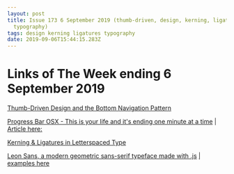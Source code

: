 ```yaml
---
layout: post
title: Issue 173 6 September 2019 (thumb-driven, design, kerning, ligatures,
  typography)
tags: design kerning ligatures typography
date: 2019-09-06T15:44:15.283Z
---
```

# Links of The Week ending 6 September 2019

<a href="https://www.smashingmagazine.com/2019/08/bottom-navigation-pattern-mobile-web-pages/" title="Thumb-Driven Design and the Bottom Navigation Pattern" alt="Thumb-Driven Design and the Bottom Navigation Pattern" target="_blank">Thumb-Driven Design and the Bottom Navigation Pattern</a>

<a href="https://www.progressbarosx.com" title="Progress Bar OSX - This is your life and it's ending one minute at a time" alt="Progress Bar OSX - This is your life and it's ending one minute at a time" target="_blank">Progress Bar OSX - This is your life and it's ending one minute at a time</a> | <a href="https://medium.com/@AndreyAzimov/hardcore-year-i-learned-swift-build-a-mac-app-and-earned-1635-in-1-5-months-4ebb3c44105b" title="" alt="">Article here:</a>

<a href="https://johndjameson.com/blog/kerning-and-ligatures-in-letterspaced-type" title="Kerning &amp; Ligatures in Letterspaced Type" alt="Kerning &amp; Ligatures in Letterspaced Type" target="_blank">Kerning &amp; Ligatures in Letterspaced Type</a>

<a href="https://leon-kim.com/" title="Leon Sans" alt="Leon Sans" target="_blank">Leon Sans, a modern geometric sans-serif typeface made with .js</a> <a href="https://leon-kim.com/examples/" title="examples here" alt="examples here">| examples here</a>